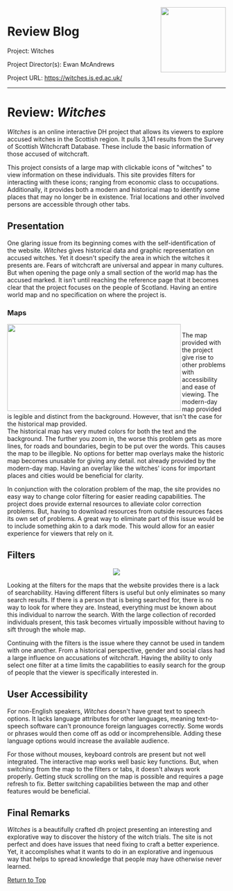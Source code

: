 <img align="right" height="150" width="150" src="https://raw.githubusercontent.com/goldentoad12/matthew-freeman-CNU/main/images/witches.png">

# Review Blog

Project: Witches

Project Director(s): Ewan McAndrews

Project URL: <https://witches.is.ed.ac.uk/>

--------------------------------------

# Review: *Witches*

*Witches* is an online interactive DH project that allows its viewers to explore accused witches in the Scottish region. It pulls 3,141 results from the Survey of Scottish Witchcraft Database. These include the basic information of those accused of witchcraft.

This project consists of a large map with clickable icons of "witches" to view information on these individuals. This site provides filters for interacting with these icons; ranging from economic class to occupations. Additionally, it provides both a modern and historical map to identify some places that may no longer be in existence. Trial locations and other involved persons are accessible through other tabs.

## Presentation

One glaring issue from its beginning comes with the self-identification of the website. *Witches* gives historical data and graphic representation on accused witches. Yet it doesn't specify the area in which the witches it presents are. Fears of witchcraft are universal and appear in many cultures. But when opening the page only a small section of the world map has the accused marked. It isn't until reaching the reference page that it becomes clear that the project focuses on the people of Scotland. Having an entire world map and no specification on where the project is. 

### Maps


<img align="left" src="https://raw.githubusercontent.com/goldentoad12/matthew-freeman-CNU/main/images/222.png" width="400" height="200">
<br> The map provided with the project give rise to other problems with accessibility and ease of viewing. The modern-day map provided is legible and distinct from the background. However, that isn't the case for the historical map provided. 
<br> The historical map has very muted colors for both the text and the background. The further you zoom in, the worse this problem gets as more lines, for roads and boundaries, begin to be put over the words. This causes the map to be illegible. No options for better map overlays make the historic map becomes unusable for giving any detail. not already provided by the modern-day map. Having an overlay like the witches' icons for important places and cities would be beneficial for clarity.

In conjunction with the coloration problem of the map, the site provides no easy way to change color filtering for easier reading capabilities. The project does provide external resources to alleviate color correction problems. But, having to download resources from outside resources faces its own set of problems. A great way to eliminate part of this issue would be to include something akin to a dark mode. This would allow for an easier experience for viewers that rely on it. 

## Filters

<p align="center">
  <img src="https://raw.githubusercontent.com/goldentoad12/matthew-freeman-CNU/main/images/filter.png">
</p>

Looking at the filters for the maps that the website provides there is a lack of searchability. Having different filters is useful but only eliminates so many search results. If there is a person that is being searched for, there is no way to look for where they are. Instead, everything must be known about this individual to narrow the search. With the large collection of recorded individuals present, this task becomes virtually impossible without having to sift through the whole map.

Continuing with the filters is the issue where they cannot be used in tandem with one another. From a historical perspective, gender and social class had a large influence on accusations of witchcraft. Having the ability to only select one filter at a time limits the capabilities to easily search for the group of people that the viewer is specifically interested in.

## User Accessibility

For non-English speakers, *Witches* doesn't have great text to speech options. It lacks language attributes for other languages, meaning text-to-speech software can't pronounce foreign languages correctly. Some words or phrases would then come off as odd or incomprehensible. Adding these language options would increase the available audience.

For those without mouses, keyboard controls are present but not well integrated. The interactive map works well basic key functions. But, when switching from the map to the filters or tabs, it doesn't always work properly. Getting stuck scrolling on the map is possible and requires a page refresh to fix. Better switching capabilities between the map and other features would be beneficial.

## Final Remarks

*Witches* is a beautifully crafted dh project presenting an interesting and explorative way to discover the history of the witch trials. The site is not perfect and does have issues that need fixing to craft a better experience. Yet, it accomplishes what it wants to do in an explorative and ingenuous way that helps to spread knowledge that people may have otherwise never learned.

[Return to Top](#review-blog)
